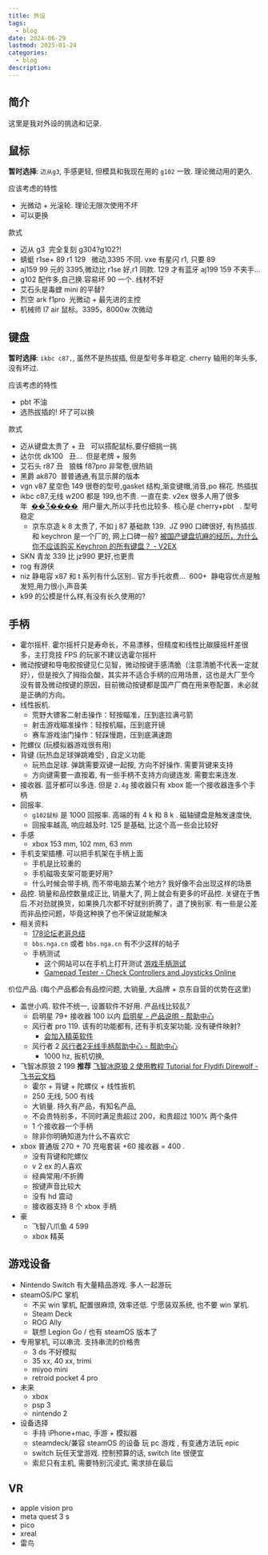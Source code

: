 ```yaml
---
title: 外设
tags:
  - blog
date: 2024-06-29
lastmod: 2025-01-24
categories:
  - blog
description: 
---
```


## 简介

这里是我对外设的挑选和记录.

## 鼠标

**暂时选择**: `迈从g3`, 手感更轻, 但模具和我现在用的 `g102` 一致. 理论微动用的更久.

应该考虑的特性

- 光微动 + 光滚轮. 理论无限次使用不坏
- 可以更换

款式

- 迈从 g3  完全复刻 g304?g102?!
- 蜻蜓 r1se+ 89 r1 129   微动,3395 不同. vxe 有星闪 r1, 只要 89
- aj159 99 元的 3395,微动比 r1se 好,r1 同款. 129 才有蓝牙 aj199 159 不夹手...
- g102 配件多,自己换.容易坏 90 一个. 线材不好
- 艾石头是毒蝰 mini 的平替?
- 烈空 ark f1pro  光微动 + 最先进的主控
- 机械师 l7 air 鼠标。3395，8000w 次微动

## 键盘

**暂时选择**: `ikbc c87,`, 虽然不是热拔插, 但是型号多年稳定. cherry 轴用的年头多, 没有坏过.

应该考虑的特性

- pbt 不油
- 选热拔插的! 坏了可以换

款式

- 迈从键盘太贵了 + 丑   可以搭配鼠标,要仔细挑一挑
- 达尔优 dk100   丑...  但是老牌 + 服务
- 艾石头 r87 丑   狼蛛 f87pro 非常卷,很热销
- 黑爵 ak870  普普通通,有显示屏的版本
- vgn v87 星空色 149 很卷的型号,gasket 结构,渐变键帽,消音,po 棉花. 热插拔
- ikbc c87,无线 w200 都是 199,也不贵. 一直在卖. v2ex 很多人用了很多年  [��Ʒ����](https://item.taobao.com/item.htm?id=547190368270&sku_properties=1627207:13044169888&spm=a1z10.3-c-s.w4002-23740064497.13.b9c47305YNHs1r)  用户量大,所以手托也比较多.  核心是 cherry+pbt   . 型号稳定
    - 京东京造 k 8 太贵了, 不如 j 87 基础款 139.  JZ 990 口碑很好, 有热插拔. 和 keychron 是一个厂的, 网上口碑一般? [被国产键盘坑麻的经历，为什么你不应该购买 Keychron 的所有键盘？ - V2EX](https://www.v2ex.com/t/1046365)
- SKN 青龙 339 比 jz990 更好,也更贵
- rog 有游侠
- niz 静电容 x87 和 t 系列有什么区别.. 官方手托收费...  600+  静电容优点是触发短,用力很小,声音美
- k99 的公模是什么样,有没有长久使用的?

## 手柄

- 霍尔摇杆. 霍尔摇杆只是寿命长，不易漂移，但精度和线性比碳膜摇杆差很多，主打竞技 FPS 的玩家不建议选霍尔摇杆
- 微动按键和导电胶按键见仁见智，微动按键手感清脆（注意清脆不代表一定就好），但是按久了拇指会酸，其实并不适合手柄的应用场景，这也是大厂至今没有普及微动按键的原因，目前微动按键都是国产厂商在用来卷配置，未必就是正确的方向。
- 线性扳机.
    - 荒野大镖客二射击操作：轻按瞄准，压到底拉满弓箭
    - 射击游戏瞄准操作：轻按机瞄，压到底开镜
    - 赛车游戏油门操作：轻踩慢跑，压到底满速跑
- 陀螺仪 (玩模拟器游戏很有用)
- 背键 (玩热血足球弹跳难受) , 自定义功能
    - 玩热血足球. 弹跳需要双键一起按, 方向不好操作. 需要背键来支持
    - 方向键需要一直按着, 有一些手柄不支持方向键连发. 需要宏来连发.
- 接收器. 蓝牙都可以多连. 但是 `2.4g` 接收器只有 xbox 能一个接收器连多个手柄
- 回报率.
    - `g102鼠标` 是 1000 回报率. 高端的有 4 k 和 8 k . 磁轴键盘是触发速度快,
    - 回报率越高, 响应越及时. 125 是基础, 比这个高一些会比较好
- 手感
    - xbox 153 mm, 102 mm, 63 mm
- 手机支架插槽. 可以把手机架在手柄上面
    - 手机是比较重的
    - 手机磁吸支架可能更好用?
    - 什么时候会带手柄, 而不带电脑去某个地方? 我好像不会出现这样的场景
- 品控. 销量和品控数量成正比, 销量大了, 网上就会有更多的坏品控. 关键在于售后.不对劲就换货，如果换几次都不好就别折腾了，退了换别家. 有一些是公差而非品控问题，毕竟这种换了也不保证就能解决
- 相关资料
    - [178论坛老哥总结](https://nga.178.com/read.php?tid=39599205&rand=409)
    - `bbs.nga.cn` 或者 `bbs.nga.cn` 有不少这样的帖子
    - 手柄测试
        - 这个网站可以在手机上打开测试 [游戏手柄测试](https://www.onlinemictest.com/zh/controller-tester/)
        - [Gamepad Tester - Check Controllers and Joysticks Online](https://hardwaretester.com/gamepad)

价位产品. (每个产品都会有品控问题, 大销量, 大品牌 + 京东自营的优势在这里)

- 盖世小鸡. 软件不统一, 设置软件不好用. 产品线比较乱?
    - 启明星 79+ 接收器 100 以内 [启明星 - 产品说明 - 帮助中心](https://doc.xiaoji.com/zh/t4nlite/detail/1186.html#st11)
    - 风行者 pro 119. 该有的功能都有, 还有手机支架功能. 没有硬件映射?
        - [会加入精英软件](https://c.tieba.baidu.com/p/9128369648?lp=5028&mo_device=1&is_jingpost=0)
    - 风行者 2 [风行者2无线手柄帮助中心 - 帮助中心](https://doc.xiaoji.com/zh/cyclone2/)
        - 1000 hz, 扳机切换,
- 飞智冰原狼 2 199 **推荐** [飞智冰原狼 2 使用教程 Tutorial for Flydifi Direwolf - 飞书云文档](https://q0woqudpmx.feishu.cn/docx/NqUHd4WoQoGg6Gx6x38crWDonrf?ignore_wx_jump=1)
    - 霍尔 + 背键 + 陀螺仪 + 线性扳机
    - 250 无线, 500 有线
    - 大销量. 持久有产品，有知名产品,
    - 不会贵特别多，不同时满足贵超过 200，和贵超过 100% 两个条件
    - 1 个接收器一个手柄
    - 除非你明确知道为什么不喜欢它
- xbox 普通版 270 + 70 充电套装 +60 接收器 = 400 .
    - 没有背键和陀螺仪
    - v 2 ex 的人喜欢
    - 经典常用/不折腾
    - 按键声音比较大
    - 没有 hd 震动
    - 接收器支持 8 个 xbox 手柄
- 豪
    - 飞智八爪鱼 4 599
    - xbox 精英

## 游戏设备

- Nintendo Switch 有大量精品游戏. 多人一起游玩
- steamOS/PC 掌机
    - 不买 win 掌机, 配置很麻烦, 效率还低. 宁愿装双系统, 也不要 win 掌机.
    - Steam Deck
    - ROG Ally
    - 联想 Legion Go / 也有 steamOS 版本了
- 专用掌机, 可以串流. 支持串流的价格贵
    - 3 ds 不好模拟
    - 35 xx, 40 xx, trimi
    - miyoo mini
    - retroid pocket 4 pro
- 未来
    - xbox
    - psp 3
    - nintendo 2
- 设备选择
    - 手持 iPhone+mac, 手游 + 模拟器
    - steamdeck/兼容 steamOS 的设备 玩 pc 游戏 , 有变通方法玩 epic
    - switch 玩任天堂游戏. 控制预算的话, switch lite 很便宜
    - 索尼只有主机, 需要特别沉浸式, 需求排在最后

## VR

- apple vision pro
- meta quest 3 s
- pico
- xreal
- 雷鸟
